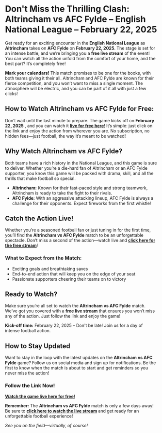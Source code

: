# Don't Miss the Thrilling Clash: Altrincham vs AFC Fylde – English National League – February 22, 2025

Get ready for an exciting encounter in the **English National League** as **Altrincham** takes on **AFC Fylde** on **February 22, 2025**. The stage is set for an intense battle, and we’re bringing you a **free live stream** of the event! You can watch all the action unfold from the comfort of your home, and the best part? It’s completely free!

**Mark your calendars!** This match promises to be one for the books, with both teams giving it their all. Altrincham and AFC Fylde are known for their fierce competition, and you won’t want to miss a single moment. The atmosphere will be electric, and you can be part of it all with just a few clicks!

## How to Watch Altrincham vs AFC Fylde for Free:

Don’t wait until the last minute to prepare. The game kicks off on **February 22, 2025** , and you can watch it [**live for free here**!](https://tinyurl.com/livestreamfreeo?st=Altrincham+vs+AFC+Fylde&si=gh) It’s simple: just click on the link and enjoy the action from wherever you are. No subscription, no hidden fees—just football, the way it’s meant to be watched!

## Why Watch Altrincham vs AFC Fylde?

Both teams have a rich history in the National League, and this game is sure to deliver. Whether you’re a die-hard fan of Altrincham or an AFC Fylde supporter, you know this game will be packed with drama, skill, and all the thrills that make football so special.

- **Altrincham:** Known for their fast-paced style and strong teamwork, Altrincham is ready to take the fight to their rivals.
- **AFC Fylde:** With an aggressive attacking lineup, AFC Fylde is always a challenge for their opponents. Expect fireworks from the first whistle!

## Catch the Action Live!

Whether you're a seasoned football fan or just tuning in for the first time, you’ll find the **Altrincham vs AFC Fylde** match to be an unforgettable spectacle. Don’t miss a second of the action—watch live and [**click here for the free stream**](https://tinyurl.com/livestreamfreeo?st=Altrincham+vs+AFC+Fylde&si=gh)!

### What to Expect from the Match:

- Exciting goals and breathtaking saves
- End-to-end action that will keep you on the edge of your seat
- Passionate supporters cheering their teams on to victory

## Ready to Watch?

Make sure you’re all set to watch the **Altrincham vs AFC Fylde** match. We’ve got you covered with a [**free live stream**](https://tinyurl.com/livestreamfreeo?st=Altrincham+vs+AFC+Fylde&si=gh) that ensures you won’t miss any of the action. Just follow the link and enjoy the game!

**Kick-off time:** February 22, 2025 – Don't be late! Join us for a day of intense football action.

## How to Stay Updated

Want to stay in the loop with the latest updates on the **Altrincham vs AFC Fylde** game? Follow us on social media and sign up for notifications. Be the first to know when the match is about to start and get reminders so you never miss the action!

### Follow the Link Now!

[**Watch the game live here for free!**](https://tinyurl.com/livestreamfreeo?st=Altrincham+vs+AFC+Fylde&si=gh)

**Remember:** The **Altrincham vs AFC Fylde** match is only a few days away! Be sure to [**click here to watch the live stream**](https://tinyurl.com/livestreamfreeo?st=Altrincham+vs+AFC+Fylde&si=gh) and get ready for an unforgettable football experience!

_See you on the field—virtually, of course!_
